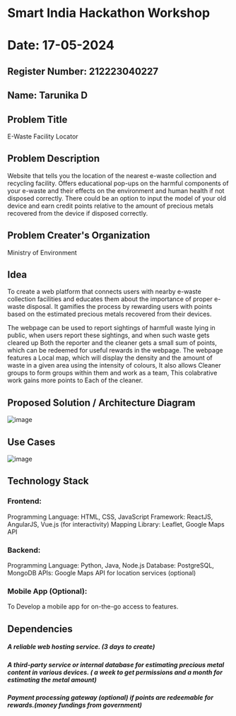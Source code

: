 # Smart India Hackathon Workshop
# Date: 17-05-2024
## Register Number: 212223040227
## Name: Tarunika D
## Problem Title
E-Waste Facility Locator
## Problem Description
Website that tells you the location of the nearest e-waste collection and recycling facility. Offers educational pop-ups on the harmful components of your e-waste and their effects on the environment and human health if not disposed correctly. There could be an option to input the model of your old device and earn credit points relative to the amount of precious metals recovered from the device if disposed correctly.
## Problem Creater's Organization
Ministry of Environment

## Idea
To create a web platform that connects users with nearby e-waste collection facilities and educates them about the importance of proper e-waste disposal. It gamifies the process by rewarding users with points based on the estimated precious metals recovered from their devices.

The webpage can be used to report sightings of harmfull waste lying in public, when users report these sightings, and when such waste gets cleared up Both the reporter and the cleaner gets a small sum of points, which can be redeemed for useful rewards in the webpage. The webpage features a Local map, which will display the density and the amount of waste in a given area using the intensity of colours, It also allows Cleaner groups to form groups within them and work as a team, This colabrative work gains more points to Each of the cleaner.


## Proposed Solution / Architecture Diagram

![image](https://github.com/SriHarishb/SIHPS/assets/150308442/d908d381-a36b-45fc-b73a-b430baec3a57)


## Use Cases

![image](https://github.com/SriHarishb/SIHPS/assets/150308442/acce6e99-60cd-4ff5-ab92-7403440cbbf3)


## Technology Stack

### Frontend:
Programming Language: HTML, CSS, JavaScript
Framework: ReactJS, AngularJS, Vue.js (for interactivity)
Mapping Library: Leaflet, Google Maps API
### Backend:
Programming Language: Python, Java, Node.js
Database: PostgreSQL, MongoDB
APIs: Google Maps API for location services (optional)
### Mobile App (Optional):
To Develop a mobile app for on-the-go access to features.

## Dependencies



##### A reliable web hosting service. (3 days to create)
##### A third-party service or internal database for estimating precious metal content in various devices. ( a week to get permissions and a month for estimating the metal amount)
##### Payment processing gateway (optional) if points are redeemable for rewards.(money fundings from government)
